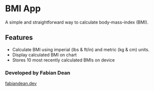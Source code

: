 # BMI App

A simple and straightforward way to calculate body-mass-index (BMI).

## Features
* Calculate BMI using imperial (lbs & ft/in) and metric (kg & cm) units.
* Display calculated BMI on chart
* Stores 10 most recently calculated BMIs on device

### Developed by Fabian Dean
[fabiandean.dev](https://fabiandean.dev "Home")